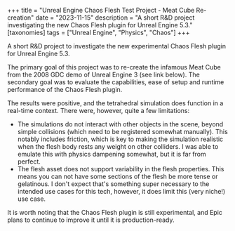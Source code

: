 +++
title = "Unreal Engine Chaos Flesh Test Project - Meat Cube Re-creation"
date = "2023-11-15"
description = "A short R&D project investigating the new Chaos Flesh plugin for Unreal Engine 5.3."
[taxonomies]
tags = ["Unreal Engine", "Physics", "Chaos"]
+++

A short R&D project to investigate the new experimental Chaos Flesh plugin for Unreal Engine 5.3.

The primary goal of this project was to re-create the infamous Meat Cube from the 2008 GDC demo of Unreal Engine 3 (see link below). The secondary goal was to evaluate the capabilities, ease of setup and runtime performance of the Chaos Flesh plugin.

The results were positive, and the tetrahedral simulation does function in a real-time context. There were, however, quite a few limitations:

- The simulations do not interact with other objects in the scene, beyond simple collisions (which need to be registered somewhat manually). This notably includes friction, which is key to making the simulation realistic when the flesh body rests any weight on other colliders. I was able to emulate this with physics dampening somewhat, but it is far from perfect.
- The flesh asset does not support variability in the flesh properties. This means you can not have some sections of the flesh be more tense or gelatinous. I don't expect that's something super necessary to the intended use cases for this tech, however, it does limit this (very niche!) use case.

It is worth noting that the Chaos Flesh plugin is still experimental, and Epic plans to continue to improve it until it is production-ready.
